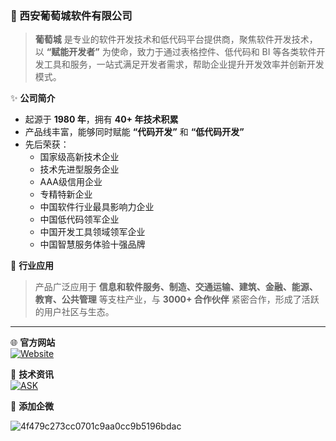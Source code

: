 ### 🍇 西安葡萄城软件有限公司

> **葡萄城** 是专业的软件开发技术和低代码平台提供商，聚焦软件开发技术，以 **“赋能开发者”** 为使命，致力于通过表格控件、低代码和 BI 等各类软件开发工具和服务，一站式满足开发者需求，帮助企业提升开发效率并创新开发模式。

✨ **公司简介**  
- 起源于 **1980 年**，拥有 **40+ 年技术积累**  
- 产品线丰富，能够同时赋能 **“代码开发”** 和 **“低代码开发”**  
- 先后荣获：  
  - 国家级高新技术企业  
  - 技术先进型服务企业  
  - AAA级信用企业  
  - 专精特新企业  
  - 中国软件行业最具影响力企业  
  - 中国低代码领军企业  
  - 中国开发工具领域领军企业  
  - 中国智慧服务体验十强品牌



📌 **行业应用**  
> 产品广泛应用于 **信息和软件服务、制造、交通运输、建筑、金融、能源、教育、公共管理** 等支柱产业，与 **3000+ 合作伙伴** 紧密合作，形成了活跃的用户社区与生态。

---

🌐 **官方网站**  
[![Website](https://img.shields.io/badge/Website-grapecity.com.cn-blue?logo=google-chrome&logoColor=white)](https://www.grapecity.com.cn/)

📩 **技术资讯**  
[![ASK](https://img.shields.io/badge/Email-info.xa@grapecity.com-red?logo=gmail&logoColor=white)](https://www.grapecity.com.cn/applyonline)

📩 **添加企微**

![4f479c273cc0701c9aa0cc9b5196bdac](https://github.com/user-attachments/assets/727296f3-9749-4b9b-a557-423e6dc72a61)



